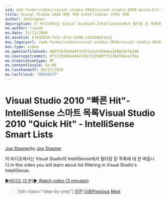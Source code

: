 ```yaml
---
uid: web-forms/videos/visual-studio-2010/visual-studio-2010-quick-hit-intellisense-smart-lists
title: Visual Studio 2010 빠른 적중-IntelliSense 스마트 목록
author: JoeStagner
description: 이 비디오에서는 Visual Studio의 IntelliSense에서 필터링 된 목록에 대 한 배웁니다.
ms.author: riande
ms.date: 11/11/2009
ms.assetid: b70a252d-fc5c-4711-b7d0-cd3228e21e12
msc.legacyurl: /web-forms/videos/visual-studio-2010/visual-studio-2010-quick-hit-intellisense-smart-lists
msc.type: video
ms.openlocfilehash: 089716762848f3cd71a2cbf83eba349bb3e7b28b
ms.sourcegitcommit: 0f1119340e4464720cfd16d0ff15764746ea1fea
ms.translationtype: MT
ms.contentlocale: ko-KR
ms.lasthandoff: 04/17/2019
ms.locfileid: "59410177"
---
```

# <a name="visual-studio-2010-quick-hit---intellisense-smart-lists"></a><span data-ttu-id="94b9e-103">Visual Studio 2010 "빠른 Hit"-IntelliSense 스마트 목록</span><span class="sxs-lookup"><span data-stu-id="94b9e-103">Visual Studio 2010 "Quick Hit" - IntelliSense Smart Lists</span></span>

<span data-ttu-id="94b9e-104">[Joe Stagner](https://github.com/JoeStagner)</span><span class="sxs-lookup"><span data-stu-id="94b9e-104">by [Joe Stagner](https://github.com/JoeStagner)</span></span>

<span data-ttu-id="94b9e-105">이 비디오에서는 Visual Studio의 IntelliSense에서 필터링 된 목록에 대 한 배웁니다.</span><span class="sxs-lookup"><span data-stu-id="94b9e-105">In this video you will learn about list filtering in Visual Studio's IntelliSense.</span></span>

[<span data-ttu-id="94b9e-106">&#9654;비디오 (3 분)</span><span class="sxs-lookup"><span data-stu-id="94b9e-106">&#9654; Watch video (3 minutes)</span></span>](https://channel9.msdn.com/Blogs/ASP-NET-Site-Videos/visual-studio-2010-quick-hit-intellisense-smart-lists)

> [!div class="step-by-step"]
> <span data-ttu-id="94b9e-107">[이전](visual-studio-2010-quick-hit-code-search-view-hierarchy.md)
> [다음](visual-studio-2010-quick-hit-multi-monitor-support.md)</span><span class="sxs-lookup"><span data-stu-id="94b9e-107">[Previous](visual-studio-2010-quick-hit-code-search-view-hierarchy.md)
[Next](visual-studio-2010-quick-hit-multi-monitor-support.md)</span></span>
